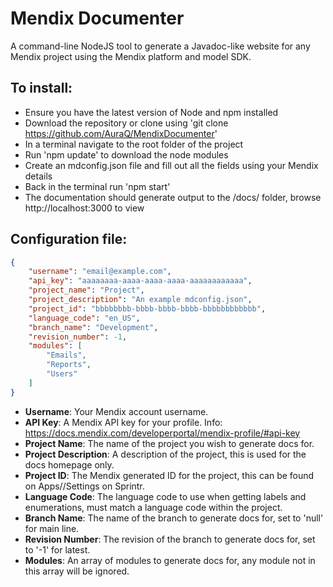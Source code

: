 # Mendix Documenter
A command-line NodeJS tool to generate a Javadoc-like website for any Mendix project using the Mendix platform and model SDK. 

## To install:
- Ensure you have the latest version of Node and npm installed
- Download the repository or clone using 'git clone https://github.com/AuraQ/MendixDocumenter'
- In a terminal navigate to the root folder of the project
- Run 'npm update' to download the node modules
- Create an mdconfig.json file and fill out all the fields using your Mendix details
- Back in the terminal run 'npm start'
- The documentation should generate output to the /docs/ folder, browse http://localhost:3000 to view

## Configuration file:
```json 
{
    "username": "email@example.com",
    "api_key": "aaaaaaaa-aaaa-aaaa-aaaa-aaaaaaaaaaaa",
    "project_name": "Project",
    "project_description": "An example mdconfig.json",
    "project_id": "bbbbbbbb-bbbb-bbbb-bbbb-bbbbbbbbbbbb",
    "language_code": "en_US",
    "branch_name": "Development",
    "revision_number": -1,
    "modules": [
        "Emails",
        "Reports",
        "Users"
    ]
}
```
- **Username**: Your Mendix account username.
- **API Key**: A Mendix API key for your profile. Info: https://docs.mendix.com/developerportal/mendix-profile/#api-key
- **Project Name**: The name of the project you wish to generate docs for.
- **Project Description**: A description of the project, this is used for the docs homepage only.
- **Project ID**: The Mendix generated ID for the project, this can be found on Apps/<Your App>/Settings on Sprintr.
- **Language Code**: The language code to use when getting labels and enumerations, must match a language code within the project.
- **Branch Name**: The name of the branch to generate docs for, set to 'null' for main line.
- **Revision Number**: The revision of the branch to generate docs for, set to '-1' for latest.
- **Modules**: An array of modules to generate docs for, any module not in this array will be ignored.